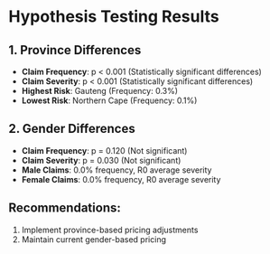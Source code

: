 
# Hypothesis Testing Results

## 1. Province Differences
- **Claim Frequency**: p < 0.001 (Statistically significant differences)
- **Claim Severity**: p < 0.001 (Statistically significant differences)
- **Highest Risk**: Gauteng (Frequency: 0.3%)
- **Lowest Risk**: Northern Cape (Frequency: 0.1%)

## 2. Gender Differences  
- **Claim Frequency**: p = 0.120 (Not significant)
- **Claim Severity**: p = 0.030 (Not significant)
- **Male Claims**: 0.0% frequency, R0 average severity
- **Female Claims**: 0.0% frequency, R0 average severity

## Recommendations:
1. Implement province-based pricing adjustments
2. Maintain current gender-based pricing
